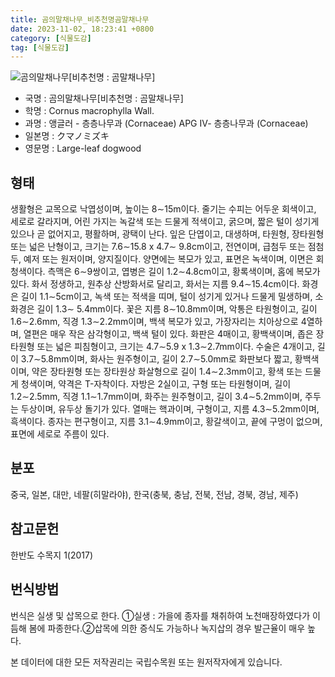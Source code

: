 ```yaml
---
title: 곰의말채나무_비추천명곰말채나무
date: 2023-11-02, 18:23:41 +0800
category: [식물도감]
tag: [식물도감]
---
```




![곰의말채나무[비추천명 : 곰말채나무]](http://www.nature.go.kr/fileUpload/plants/basic/Cornaceae/Cornus/7464/7464_20220411151801249files_th2.jpg)
- 국명 : 곰의말채나무[비추천명 : 곰말채나무]
- 학명 : Cornus macrophylla Wall.
- 과명 : 앵글러 - 층층나무과 (Cornaceae) APG Ⅳ- 층층나무과 (Cornaceae)
- 일본명 : クマノミズキ
- 영문명 : Large-leaf dogwood


## 형태
생활형은 교목으로 낙엽성이며, 높이는 8∼15m이다. 줄기는 수피는 어두운 회색이고, 세로로 갈라지며, 어린 가지는 녹갈색 또는 드물게 적색이고, 굵으며, 짧은 털이 성기게 있으나 곧 없어지고, 평활하며, 광택이 난다. 잎은 단엽이고, 대생하며, 타원형, 장타원형 또는 넓은 난형이고, 크기는 7.6∼15.8 x 4.7∼ 9.8cm이고, 전연이며, 급첨두 또는 점첨두, 예저 또는 원저이며, 양지질이다. 양면에는 복모가 있고, 표면은 녹색이며, 이면은 회청색이다. 측맥은 6∼9쌍이고, 엽병은 길이 1.2∼4.8cm이고, 황록색이며, 홈에 복모가 있다. 화서 정생하고, 원추상 산방화서로 달리고, 화서는 지름 9.4∼15.4cm이다. 화경은 길이 1.1∼5cm이고, 녹색 또는 적색을 띠며, 털이 성기게 있거나 드물게 밀생하며, 소화경은 길이 1.3∼ 5.4mm이다. 꽃은 지름 8∼10.8mm이며, 악통은 타원형이고, 길이 1.6∼2.6mm, 직경 1.3∼2.2mm이며, 백색 복모가 있고, 가장자리는 치아상으로 4열하며, 열편은 매우 작은 삼각형이고, 백색 털이 있다. 화판은 4매이고, 황백색이며, 좁은 장타원형 또는 넓은 피침형이고, 크기는 4.7∼5.9 x 1.3∼2.7mm이다. 수술은 4개이고, 길이 3.7∼5.8mm이며, 화사는 원주형이고, 길이 2.7∼5.0mm로 화판보다 짧고, 황백색이며, 약은 장타원형 또는 장타원상 화살형으로 길이 1.4∼2.3mm이고, 황색 또는 드물게 청색이며, 약격은 T-자착이다. 자방은 2실이고, 구형 또는 타원형이며, 길이 1.2∼2.5mm, 직경 1.1∼1.7mm이며, 화주는 원주형이고, 길이 3.4∼5.2mm이며, 주두는 두상이며, 유두상 돌기가 있다. 열매는 핵과이며, 구형이고, 지름 4.3∼5.2mm이며, 흑색이다. 종자는 편구형이고, 지름 3.1∼4.9mm이고, 황갈색이고, 끝에 구멍이 없으며, 표면에 세로로 주름이 있다.
## 분포
중국, 일본, 대만, 네팔(히말라야), 한국(충북, 충남, 전북, 전남, 경북, 경남, 제주)
## 참고문헌
한반도 수목지 1(2017)
## 번식방법
번식은 실생 및 삽목으로 한다. ①실생 : 가을에 종자를 채취하여 노천매장하였다가 이듬해 봄에 파종한다.②삽목에 의한 증식도 가능하나 녹지삽의 경우 발근율이 매우 높다.






본 데이터에 대한 모든 저작권리는 국립수목원 또는 원저작자에게 있습니다.
